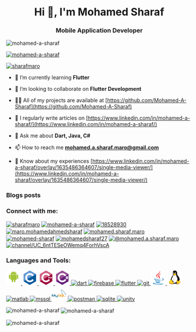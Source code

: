 <h1 align="center">Hi 👋, I'm Mohamed Sharaf</h1>
<h3 align="center">Mobile Application Developer</h3>

<p align="left"> <img src="https://komarev.com/ghpvc/?username=mohamed-a-sharaf&label=Profile%20views&color=0e75b6&style=flat" alt="mohamed-a-sharaf" /> </p>

<p align="left"> <a href="https://github.com/ryo-ma/github-profile-trophy"><img src="https://github-profile-trophy.vercel.app/?username=mohamed-a-sharaf" alt="mohamed-a-sharaf" /></a> </p>

<p align="left"> <a href="https://twitter.com/sharafmaro" target="blank"><img src="https://img.shields.io/twitter/follow/sharafmaro?logo=twitter&style=for-the-badge" alt="sharafmaro" /></a> </p>

- 🌱 I’m currently learning **Flutter**

- 👯 I’m looking to collaborate on **Flutter Development**

- 👨‍💻 All of my projects are available at [https://github.com/Mohamed-A-Sharaf](https://github.com/Mohamed-A-Sharaf)

- 📝 I regularly write articles on [https://www.linkedin.com/in/mohamed-a-sharaf/](https://www.linkedin.com/in/mohamed-a-sharaf/)

- 💬 Ask me about **Dart, Java, C#**

- 📫 How to reach me **mohamed.a.sharaf.maro@gmail.com**

- 📄 Know about my experiences [https://www.linkedin.com/in/mohamed-a-sharaf/overlay/1635486364607/single-media-viewer/](https://www.linkedin.com/in/mohamed-a-sharaf/overlay/1635486364607/single-media-viewer/)

### Blogs posts
<!-- BLOG-POST-LIST:START -->
<!-- BLOG-POST-LIST:END -->

<h3 align="left">Connect with me:</h3>
<p align="left">
<a href="https://twitter.com/sharafmaro" target="blank"><img align="center" src="https://raw.githubusercontent.com/rahuldkjain/github-profile-readme-generator/master/src/images/icons/Social/twitter.svg" alt="sharafmaro" height="30" width="40" /></a>
<a href="https://linkedin.com/in/mohamed-a-sharaf" target="blank"><img align="center" src="https://raw.githubusercontent.com/rahuldkjain/github-profile-readme-generator/master/src/images/icons/Social/linked-in-alt.svg" alt="mohamed-a-sharaf" height="30" width="40" /></a>
<a href="https://stackoverflow.com/users/18528930" target="blank"><img align="center" src="https://raw.githubusercontent.com/rahuldkjain/github-profile-readme-generator/master/src/images/icons/Social/stack-overflow.svg" alt="18528930" height="30" width="40" /></a>
<a href="https://fb.com/maro.mohamedahmedsharaf" target="blank"><img align="center" src="https://raw.githubusercontent.com/rahuldkjain/github-profile-readme-generator/master/src/images/icons/Social/facebook.svg" alt="maro.mohamedahmedsharaf" height="30" width="40" /></a>
<a href="https://instagram.com/mohamed.sharaf.maro" target="blank"><img align="center" src="https://raw.githubusercontent.com/rahuldkjain/github-profile-readme-generator/master/src/images/icons/Social/instagram.svg" alt="mohamed.sharaf.maro" height="30" width="40" /></a>
<a href="https://dribbble.com/mohamed-sharaf" target="blank"><img align="center" src="https://raw.githubusercontent.com/rahuldkjain/github-profile-readme-generator/master/src/images/icons/Social/dribbble.svg" alt="mohamed-sharaf" height="30" width="40" /></a>
<a href="https://www.behance.net/mohamedsharaf27" target="blank"><img align="center" src="https://raw.githubusercontent.com/rahuldkjain/github-profile-readme-generator/master/src/images/icons/Social/behance.svg" alt="mohamedsharaf27" height="30" width="40" /></a>
<a href="https://medium.com/@mohamed.a.sharaf.maro" target="blank"><img align="center" src="https://raw.githubusercontent.com/rahuldkjain/github-profile-readme-generator/master/src/images/icons/Social/medium.svg" alt="@mohamed.a.sharaf.maro" height="30" width="40" /></a>
<a href="https://www.youtube.com/channel/UC_6ntTESeOWemq4ForhVscA" target="blank"><img align="center" src="https://raw.githubusercontent.com/rahuldkjain/github-profile-readme-generator/master/src/images/icons/Social/youtube.svg" alt="channel/UC_6ntTESeOWemq4ForhVscA" height="30" width="40" /></a>
</p>

<h3 align="left">Languages and Tools:</h3>
<p align="left"> <a href="https://developer.android.com" target="_blank" rel="noreferrer"> <img src="https://raw.githubusercontent.com/devicons/devicon/master/icons/android/android-original-wordmark.svg" alt="android" width="40" height="40"/> </a> <a href="https://www.cprogramming.com/" target="_blank" rel="noreferrer"> <img src="https://raw.githubusercontent.com/devicons/devicon/master/icons/c/c-original.svg" alt="c" width="40" height="40"/> </a> <a href="https://www.w3schools.com/cpp/" target="_blank" rel="noreferrer"> <img src="https://raw.githubusercontent.com/devicons/devicon/master/icons/cplusplus/cplusplus-original.svg" alt="cplusplus" width="40" height="40"/> </a> <a href="https://www.w3schools.com/cs/" target="_blank" rel="noreferrer"> <img src="https://raw.githubusercontent.com/devicons/devicon/master/icons/csharp/csharp-original.svg" alt="csharp" width="40" height="40"/> </a> <a href="https://dart.dev" target="_blank" rel="noreferrer"> <img src="https://www.vectorlogo.zone/logos/dartlang/dartlang-icon.svg" alt="dart" width="40" height="40"/> </a> <a href="https://firebase.google.com/" target="_blank" rel="noreferrer"> <img src="https://www.vectorlogo.zone/logos/firebase/firebase-icon.svg" alt="firebase" width="40" height="40"/> </a> <a href="https://flutter.dev" target="_blank" rel="noreferrer"> <img src="https://www.vectorlogo.zone/logos/flutterio/flutterio-icon.svg" alt="flutter" width="40" height="40"/> </a> <a href="https://git-scm.com/" target="_blank" rel="noreferrer"> <img src="https://www.vectorlogo.zone/logos/git-scm/git-scm-icon.svg" alt="git" width="40" height="40"/> </a> <a href="https://www.java.com" target="_blank" rel="noreferrer"> <img src="https://raw.githubusercontent.com/devicons/devicon/master/icons/java/java-original.svg" alt="java" width="40" height="40"/> </a> <a href="https://www.linux.org/" target="_blank" rel="noreferrer"> <img src="https://raw.githubusercontent.com/devicons/devicon/master/icons/linux/linux-original.svg" alt="linux" width="40" height="40"/> </a> <a href="https://www.mathworks.com/" target="_blank" rel="noreferrer"> <img src="https://upload.wikimedia.org/wikipedia/commons/2/21/Matlab_Logo.png" alt="matlab" width="40" height="40"/> </a> <a href="https://www.microsoft.com/en-us/sql-server" target="_blank" rel="noreferrer"> <img src="https://www.svgrepo.com/show/303229/microsoft-sql-server-logo.svg" alt="mssql" width="40" height="40"/> </a> <a href="https://www.mysql.com/" target="_blank" rel="noreferrer"> <img src="https://raw.githubusercontent.com/devicons/devicon/master/icons/mysql/mysql-original-wordmark.svg" alt="mysql" width="40" height="40"/> </a> <a href="https://postman.com" target="_blank" rel="noreferrer"> <img src="https://www.vectorlogo.zone/logos/getpostman/getpostman-icon.svg" alt="postman" width="40" height="40"/> </a> <a href="https://www.sqlite.org/" target="_blank" rel="noreferrer"> <img src="https://www.vectorlogo.zone/logos/sqlite/sqlite-icon.svg" alt="sqlite" width="40" height="40"/> </a> <a href="https://unity.com/" target="_blank" rel="noreferrer"> <img src="https://www.vectorlogo.zone/logos/unity3d/unity3d-icon.svg" alt="unity" width="40" height="40"/> </a> </p>

<p><img align="left" src="https://github-readme-stats.vercel.app/api/top-langs?username=mohamed-a-sharaf&show_icons=true&locale=en&layout=compact" alt="mohamed-a-sharaf" /></p>

<p>&nbsp;<img align="center" src="https://github-readme-stats.vercel.app/api?username=mohamed-a-sharaf&show_icons=true&locale=en" alt="mohamed-a-sharaf" /></p>

<p><img align="center" src="https://github-readme-streak-stats.herokuapp.com/?user=mohamed-a-sharaf&" alt="mohamed-a-sharaf" /></p>
